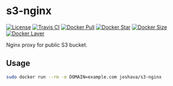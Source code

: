 # s3-nginx

[![License][license_md]][license]
[![Travis CI][travis_ci]][travis]
[![Docker Pull][docker_pull]][docker]
[![Docker Star][docker_star]][docker]
[![Docker Size][docker_size]][docker]
[![Docker Layer][docker_layer]][docker]

Nginx proxy for public S3 bucket.

## Usage

```bash
sudo docker run --rm -e DOMAIN=example.com joshava/s3-nginx
```

[docker]: https://hub.docker.com/r/joshava/s3-nginx
[docker_pull]: https://img.shields.io/docker/pulls/joshava/s3-nginx.svg
[docker_star]: https://img.shields.io/docker/stars/joshava/s3-nginx.svg
[docker_size]: https://img.shields.io/microbadger/image-size/joshava/s3-nginx.svg
[docker_layer]: https://img.shields.io/microbadger/layers/joshava/s3-nginx.svg
[license]: https://github.com/joshava/s3-nginx/blob/master/LICENSE
[license_md]: https://img.shields.io/github/license/joshava/s3-nginx.svg
[travis]: https://travis-ci.org/joshava/s3-nginx
[travis_ci]: https://img.shields.io/travis/joshava/s3-nginx.svg
